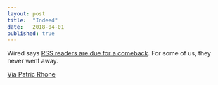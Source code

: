 ```yaml
---
layout: post
title:  "Indeed"
date:   2018-04-01
published: true
---
```

Wired says [RSS readers are due for a comeback](https://www.wired.com/story/rss-readers-feedly-inoreader-old-reader/). For some of us, they never went away.

[Via Patric Rhone](http://www.patrickrhone.net/3704-2/)